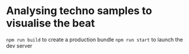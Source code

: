 # Analysing techno samples to visualise the beat

`npm run build` to create a production bundle
`npm run start` to launch the dev server